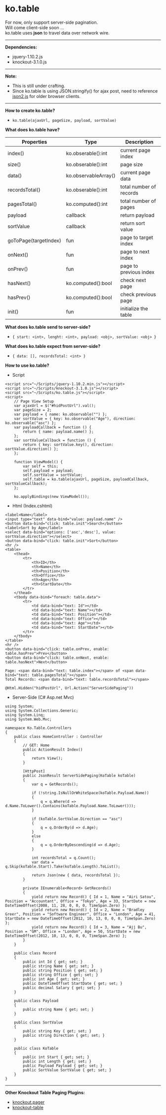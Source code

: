 ko.table
========

For now, only support server-side pagination.  
Will come client-side soon ...   
ko.table uses **json** to travel data over network wire.  


***

**Dependencies:**
* jquery-1.10.2.js
* knockout-3.1.0.js

***

**Note:**
* This is still under crafting.
* Since ko.table is using JSON.stringify() for ajax post, need to reference [json2.js](https://github.com/douglascrockford/JSON-js) for older browser clients.

***
**How to create ko.table?**

* `ko.table(ajaxUrl, pageSize, payload, sortValue)`


**What does ko.table have?**

Properties            | Type                 | Description
--------------------- | -------------------  | -------------
index()               | ko.obserable():int   | current page index
size()                | ko.obserable():int   | page size
data()                | ko.observableArray() | current page data
recordsTotal()        | ko.obserable():int   | total number of records
pagesTotal()          | ko.computed():int    | total number of pages
payload               | callback             | return payload
sortValue             | callback             | return sort value
goToPage(targetIndex) | fun                  | page to target index
onNext()              | fun                  | page to next index
onPrev()              | fun                  | page to previous index
hasNext()             | ko.computed():bool   | check next page
hasPrev()             | ko.computed():bool   | check previous page
init()                | fun                  | initialize the table


**What does ko.table send to server-side?**

* `{ start: <int>, lenght: <int>, payload: <obj>, sortValue: <obj> }`


**What does ko.table expect from server-side?**

* `{ data: [], recordsTotal: <int> }`


**How to use ko.table?**

* Script
```
<script src="~/Scripts/jquery-1.10.2.min.js"></script>
<script src="~/Scripts/knockout-3.1.0.js"></script>
<script src="~/Scripts/ko.table.js"></script>
<script>
    // Page View Setup
    var ajaxUrl = $("#hidPostUrl").val();
    var pageSize = 2;
    var payload = { name: ko.observable("") };
    var sortValue = { key: ko.observable("Age"), direction: ko.observable("asc") };
    var payloadCallback = function () {
        return { name: payload.name() };
    };
    var sortValueCallback = function () {
        return { key: sortValue.key(), direction: sortValue.direction() };
    };

    function ViewModel() {
        var self = this;
        self.payload = payload;
        self.sortValue = sortValue;
        self.table = ko.table(ajaxUrl, pageSize, payloadCallback, sortValueCallback);
    };

    ko.applyBindings(new ViewModel());
```

* Html (Index.cshtml)

```
<label>Name</label>
<input type="text" data-bind="value: payload.name" />
<button data-bind="click: table.init">Search</button>
<label>Sort by Age</label>
<select data-bind="options: ['asc','desc'], value: sortValue.direction"></select>
<button data-bind="click: table.init">Sort</button>
<hr />
<table>
    <thead>
        <tr>
            <th>ID</th>
            <th>Name</th>
            <th>Position</th>
            <th>Office</th>
            <th>Age</th>
            <th>StartDate</th>
        </tr>
    </thead>
    <tbody data-bind="foreach: table.data">
        <tr>
            <td data-bind="text: Id"></td>
            <td data-bind="text: Name"></td>
            <td data-bind="text: Position"></td>
            <td data-bind="text: Office"></td>
            <td data-bind="text: Age"></td>
            <td data-bind="text: StartDate"></td>
        </tr>
    </tbody>
</table>
<hr />
<button data-bind="click: table.onPrev, enable: table.hasPrev">Prev</button>
<button data-bind="click: table.onNext, enable: table.hasNext">Next</button>

Page: <span data-bind="text: table.index"></span> of <span data-bind="text: table.pagesTotal"></span> |
Total Records: <span data-bind="text: table.recordsTotal"></span>

@Html.Hidden("hidPostUrl", Url.Action("ServerSidePaging"))
```

* Server-Side (C# Asp.net Mvc)

```
using System;
using System.Collections.Generic;
using System.Linq;
using System.Web.Mvc;

namespace Ko.Table.Controllers
{
    public class HomeController : Controller
    {
        // GET: Home
        public ActionResult Index()
        {
            return View();
        }

        [HttpPost]
        public JsonResult ServerSidePaging(KoTable koTable)
        {
            var q = GetRecords();

            if (!string.IsNullOrWhiteSpace(koTable.Payload.Name))
            {
                q = q.Where(d => d.Name.ToLower().Contains(koTable.Payload.Name.ToLower()));
            }

            if (koTable.SortValue.Direction == "asc")
            {
                q = q.OrderBy(d => d.Age);
            }
            else
            {
                q = q.OrderByDescending(d => d.Age);
            }

            int recordsTotal = q.Count();
            var data = q.Skip(koTable.Start).Take(koTable.Length).ToList();

            return Json(new { data, recordsTotal });
        }

        private IEnumerable<Record> GetRecords()
        {
            yield return new Record() { Id = 1, Name = "Airi Satou", Position = "Accountant", Office = "Tokyo", Age = 33, StartDate = new DateTimeOffset(2008, 11, 28, 0, 0, 0, TimeSpan.Zero) };
            yield return new Record() { Id = 2, Name = "Bradley Greer", Position = "Software Engineer", Office = "London", Age = 41, StartDate = new DateTimeOffset(2012, 10, 13, 0, 0, 0, TimeSpan.Zero) };
            yield return new Record() { Id = 3, Name = "Ajj Bu", Position = "GM", Office = "London", Age = 50, StartDate = new DateTimeOffset(2012, 10, 13, 0, 0, 0, TimeSpan.Zero) };
        }
    }

    public class Record
    {
        public int Id { get; set; }
        public string Name { get; set; }
        public string Position { get; set; }
        public string Office { get; set; }
        public int Age { get; set; }
        public DateTimeOffset StartDate { get; set; }
        public decimal Salary { get; set; }
    }

    public class Payload
    {
        public string Name { get; set; }
    }

    public class SortValue
    {
        public string Key { get; set; }
        public string Direction { get; set; }
    }

    public class KoTable
    {
        public int Start { get; set; }
        public int Length { get; set; }
        public Payload Payload { get; set; }
        public SortValue SortValue { get; set; }
    }
}
```

***


**Other Knockout Table Paging Plugins:**

* [knockout.pager](https://github.com/nathanrobinson/knockout.pager)
* [knockout-table](https://github.com/mbest/knockout-table)
